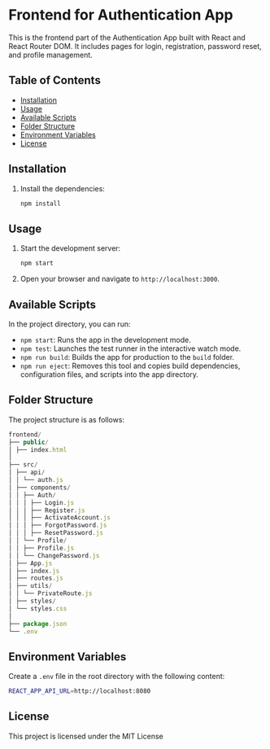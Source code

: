 # Frontend for Authentication App

This is the frontend part of the Authentication App built with React and React Router DOM. It includes pages for login, registration, password reset, and profile management.

## Table of Contents

- [Installation](#installation)
- [Usage](#usage)
- [Available Scripts](#available-scripts)
- [Folder Structure](#folder-structure)
- [Environment Variables](#environment-variables)
- [License](#license)

## Installation

1. Install the dependencies:

    ```bash
    npm install
    ```

## Usage

1. Start the development server:

    ```bash
    npm start
    ```

2. Open your browser and navigate to `http://localhost:3000`.

## Available Scripts

In the project directory, you can run:

- `npm start`: Runs the app in the development mode.
- `npm test`: Launches the test runner in the interactive watch mode.
- `npm run build`: Builds the app for production to the `build` folder.
- `npm run eject`: Removes this tool and copies build dependencies, configuration files, and scripts into the app directory.

## Folder Structure

The project structure is as follows:
```js
frontend/
├── public/
│ ├── index.html
│
├── src/
│ ├── api/
│ │ └── auth.js
│ ├── components/
│ │ ├── Auth/
│ │ │ ├── Login.js
│ │ │ ├── Register.js
│ │ │ ├── ActivateAccount.js
│ │ │ ├── ForgotPassword.js
│ │ │ ├── ResetPassword.js
│ │ └── Profile/
│ │ ├── Profile.js
│ │ └── ChangePassword.js
│ ├── App.js
│ ├── index.js
│ ├── routes.js
│ ├── utils/
│ │ └── PrivateRoute.js
│ ├── styles/
│ └── styles.css
│
├── package.json
└── .env
```


## Environment Variables

Create a `.env` file in the root directory with the following content:

```bash
REACT_APP_API_URL=http://localhost:8080
```

## License

This project is licensed under the MIT License